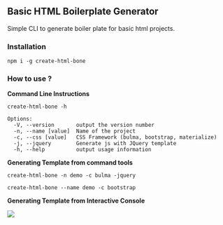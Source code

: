 ## Basic HTML Boilerplate Generator

Simple CLI to generate boiler plate for basic html projects.

### Installation

```shell
npm i -g create-html-bone
```

### How to use ?

**Command Line Instructions**
```shell
create-html-bone -h

Options:
  -V, --version       output the version number
  -n, --name [value]  Name of the project
  -c, --css [value]   CSS Framework (bulma, bootstrap, materialize)
  -j, --jquery        Generate js with JQuery template
  -h, --help          output usage information
```

**Generating Template from command tools**
```shell
create-html-bone -n demo -c bulma -jquery

create-html-bone --name demo -c bootstrap
```

**Generating Template from Interactive Console**

![](https://github.com/naveenvignesh5/create-html-template/blob/master/demo/demo.gif?raw=true)


